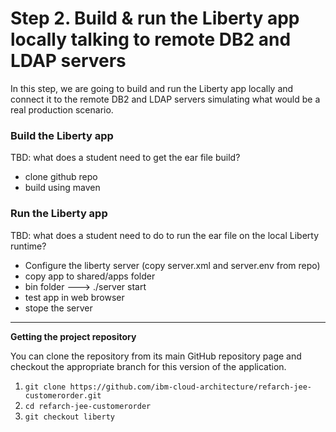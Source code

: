 # Step 2. Build & run the Liberty app locally talking to remote DB2 and LDAP servers

In this step, we are going to build and run the Liberty app locally and connect it to the remote DB2 and LDAP servers simulating what would be a real production scenario.

### Build the Liberty app

TBD: what does a student need to get the ear file build?

- clone github repo
- build using maven

### Run the Liberty app

TBD: what does a student need to do to run the ear file on the local Liberty runtime?

- Configure the liberty server (copy server.xml and server.env from repo)
- copy app to shared/apps folder
- bin folder ---> ./server start <liberty server name>
- test app in web browser
- stope the server
  
  
-----------------------------

**Getting the project repository**

You can clone the repository from its main GitHub repository page and checkout the appropriate branch for this version of the application.

1. `git clone https://github.com/ibm-cloud-architecture/refarch-jee-customerorder.git`
2. `cd refarch-jee-customerorder`
3. `git checkout liberty`
